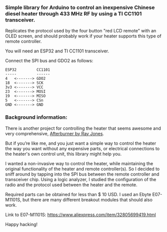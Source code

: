### Simple library for Arduino to control an inexpensive Chinese diesel heater through 433 MHz RF by using a TI CC1101 transceiver.

Replicates the protocol used by the four button "red LCD remote" with an OLED screen, and should probably work if your heater supports this type of remote controller.

You will need an ESP32 and TI CC1101 transceiver.

Connect the SPI bus and GDO2 as follows:

    ESP32         CC1101
    -----         ------
    4   <-------> GDO2
    18  <-------> SCK
    3v3 <-------> VCC
    23  <-------> MOSI
    19  <-------> MISO
    5   <-------> CSn
    GND <-------> GND

### Background information:

There is another project for controlling the heater that seems awesome and very comprehensive, [Afterburner by Ray Jones](http://www.mrjones.id.au/afterburner/). 

But if you’re like me, and you just want a simple way to control the heater the way you want without any expensive parts, or electrical connections to the heater's own control unit, this library might help you.

I wanted a non-invasive way to control the heater, while maintaining the original functionality of the heater and remote controller(s). So I decided to sniff around by tapping into the SPI bus between the remote controller and transceiver chip. Using a logic analyzer, I studied the configuration of the radio and the protocol used between the heater and the remote. 

Required parts can be obtained for less than $ 10 USD. I used an Ebyte E07-M1101S, but there are many different breakout modules that should also work.

Link to E07-M1101S: https://www.aliexpress.com/item/32805699419.html

Happy hacking!

